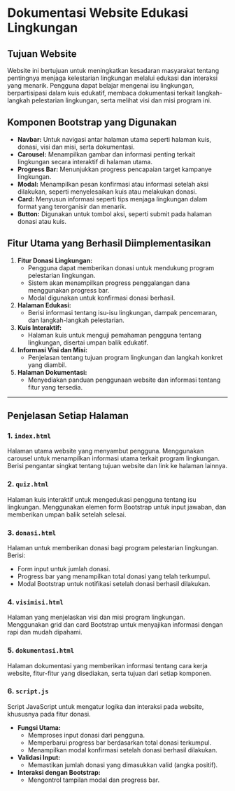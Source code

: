 # Dokumentasi Website Edukasi Lingkungan

## Tujuan Website
Website ini bertujuan untuk meningkatkan kesadaran masyarakat tentang pentingnya menjaga kelestarian lingkungan melalui edukasi dan interaksi yang menarik. Pengguna dapat belajar mengenai isu lingkungan, berpartisipasi dalam kuis edukatif, membaca dokumentasi terkait langkah-langkah pelestarian lingkungan, serta melihat visi dan misi program ini.

## Komponen Bootstrap yang Digunakan
- **Navbar:** Untuk navigasi antar halaman utama seperti halaman kuis, donasi, visi dan misi, serta dokumentasi.
- **Carousel:** Menampilkan gambar dan informasi penting terkait lingkungan secara interaktif di halaman utama.
- **Progress Bar:** Menunjukkan progress pencapaian target kampanye lingkungan.
- **Modal:** Menampilkan pesan konfirmasi atau informasi setelah aksi dilakukan, seperti menyelesaikan kuis atau melakukan donasi.
- **Card:** Menyusun informasi seperti tips menjaga lingkungan dalam format yang terorganisir dan menarik.
- **Button:** Digunakan untuk tombol aksi, seperti submit pada halaman donasi atau kuis.

## Fitur Utama yang Berhasil Diimplementasikan
1. **Fitur Donasi Lingkungan:**
   - Pengguna dapat memberikan donasi untuk mendukung program pelestarian lingkungan.
   - Sistem akan menampilkan progress penggalangan dana menggunakan progress bar.
   - Modal digunakan untuk konfirmasi donasi berhasil.
2. **Halaman Edukasi:**
   - Berisi informasi tentang isu-isu lingkungan, dampak pencemaran, dan langkah-langkah pelestarian.
3. **Kuis Interaktif:**
   - Halaman kuis untuk menguji pemahaman pengguna tentang lingkungan, disertai umpan balik edukatif.
4. **Informasi Visi dan Misi:**
   - Penjelasan tentang tujuan program lingkungan dan langkah konkret yang diambil.
5. **Halaman Dokumentasi:**
   - Menyediakan panduan penggunaan website dan informasi tentang fitur yang tersedia.

---

## Penjelasan Setiap Halaman

### 1. `index.html`
Halaman utama website yang menyambut pengguna. Menggunakan carousel untuk menampilkan informasi utama terkait program lingkungan. Berisi pengantar singkat tentang tujuan website dan link ke halaman lainnya.

### 2. `quiz.html`
Halaman kuis interaktif untuk mengedukasi pengguna tentang isu lingkungan. Menggunakan elemen form Bootstrap untuk input jawaban, dan memberikan umpan balik setelah selesai.

### 3. `donasi.html`
Halaman untuk memberikan donasi bagi program pelestarian lingkungan. Berisi:
- Form input untuk jumlah donasi.
- Progress bar yang menampilkan total donasi yang telah terkumpul.
- Modal Bootstrap untuk notifikasi setelah donasi berhasil dilakukan.

### 4. `visimisi.html`
Halaman yang menjelaskan visi dan misi program lingkungan. Menggunakan grid dan card Bootstrap untuk menyajikan informasi dengan rapi dan mudah dipahami.

### 5. `dokumentasi.html`
Halaman dokumentasi yang memberikan informasi tentang cara kerja website, fitur-fitur yang disediakan, serta tujuan dari setiap komponen.

### 6. `script.js`
Script JavaScript untuk mengatur logika dan interaksi pada website, khususnya pada fitur donasi. 
- **Fungsi Utama:**
  - Memproses input donasi dari pengguna.
  - Memperbarui progress bar berdasarkan total donasi terkumpul.
  - Menampilkan modal konfirmasi setelah donasi berhasil dilakukan.
- **Validasi Input:**
  - Memastikan jumlah donasi yang dimasukkan valid (angka positif).
- **Interaksi dengan Bootstrap:**
  - Mengontrol tampilan modal dan progress bar.

